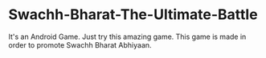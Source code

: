 # Swachh-Bharat-The-Ultimate-Battle
It's an Android Game. Just try this amazing game. This game is made in order to promote Swachh Bharat Abhiyaan.
